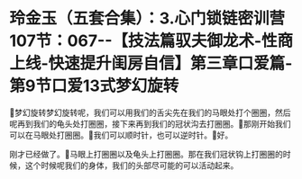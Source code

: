# 玲金玉（五套合集）：3.心门锁链密训营 107节：067--【技法篇驭夫御龙术-性商上线-快速提升闺房自信】第三章口爱篇-第9节口爱13式梦幻旋转

🎼梦幻旋转梦幻旋转呢，我们可以用我们的舌尖先在我们的马眼处打个圈圈，然后呢再到我们的龟头处打圈圈，接下来再到我们的冠状沟去打圈圈。🎼那刚开始我们可以在马眼处打圈圈。🎼我们可以顺时针，也可以逆时针。🎼好。

刚才已经做了。🎼马眼上打圈圈以及龟头上打圈圈。那在我们冠状钩上打圈圈的时候，这个时候呢我们的身体，我们的头部尽可能的可以活动起来。

